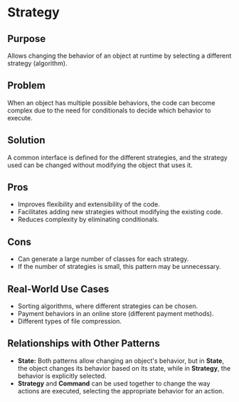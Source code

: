 # **Strategy**

## **Purpose**

Allows changing the behavior of an object at runtime by selecting a different strategy (algorithm).

## **Problem**

When an object has multiple possible behaviors, the code can become complex due to the need for conditionals to decide which behavior to execute.

## **Solution**

A common interface is defined for the different strategies, and the strategy used can be changed without modifying the object that uses it.

## **Pros**

- Improves flexibility and extensibility of the code.
- Facilitates adding new strategies without modifying the existing code.
- Reduces complexity by eliminating conditionals.

## **Cons**

- Can generate a large number of classes for each strategy.
- If the number of strategies is small, this pattern may be unnecessary.

## **Real-World Use Cases**

- Sorting algorithms, where different strategies can be chosen.
- Payment behaviors in an online store (different payment methods).
- Different types of file compression.

## **Relationships with Other Patterns**

- **State:** Both patterns allow changing an object's behavior, but in **State**, the object changes its behavior based on its state, while in **Strategy**, the behavior is explicitly selected.
- **Strategy** and **Command** can be used together to change the way actions are executed, selecting the appropriate behavior for an action.
